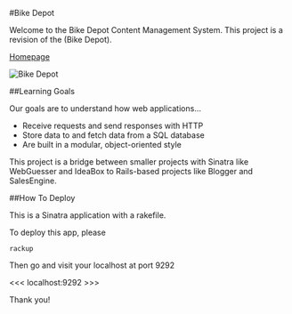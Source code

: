#Bike Depot 

Welcome to the Bike Depot Content Management System.  This project is a revision of the (Bike Depot).

[Homepage](https://github.com/MappingKat/raw/master/Home.png)

![Bike Depot](http://www.thebikedepot.org/)


##Learning Goals

Our goals are to understand how web applications…

* Receive requests and send responses with HTTP
* Store data to and fetch data from a SQL database
* Are built in a modular, object-oriented style

This project is a bridge between smaller projects with Sinatra like WebGuesser and IdeaBox to Rails-based projects like Blogger and SalesEngine.

##How To Deploy


This is a Sinatra application with a rakefile. 

To deploy this app, please 

```rackup```

Then go and visit your localhost at port 9292

<<< localhost:9292 >>>

Thank you!
